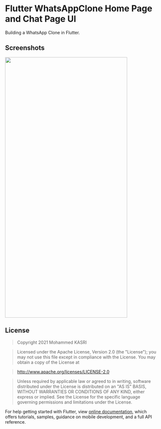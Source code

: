 # Flutter WhatsAppClone Home Page and Chat Page UI

Building a WhatsApp Clone in Flutter.



## Screenshots

<img src="https://user-images.githubusercontent.com/31214118/137866482-995786bf-0d07-414a-8e62-fc5ea04def40.png" width="400" height="850">


## License

>Copyright 2021 Mohammed KASRI

>Licensed under the Apache License, Version 2.0 (the "License");
you may not use this file except in compliance with the License.
You may obtain a copy of the License at

>   http://www.apache.org/licenses/LICENSE-2.0

>Unless required by applicable law or agreed to in writing, software
distributed under the License is distributed on an "AS IS" BASIS,
WITHOUT WARRANTIES OR CONDITIONS OF ANY KIND, either express or implied.
See the License for the specific language governing permissions and
limitations under the License.




For help getting started with Flutter, view 
[online documentation](https://flutter.dev/docs), which offers tutorials,
samples, guidance on mobile development, and a full API reference.

